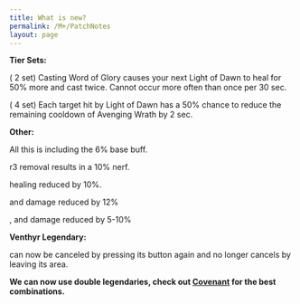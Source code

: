 ```yaml
---
title: What is new?
permalink: /M+/PatchNotes
layout: page
---
```


**Tier Sets:**

(<a href="https://ptr.wowhead.com/spell=364468/dawn-will-come" data-wowhead="spell=364468"></a> 2 set) Casting Word of Glory causes your next Light of Dawn to heal for 50% more and cast twice. Cannot occur more often than once per 30 sec.

(<a href="https://ptr.wowhead.com/spell=363674/dawn-will-come" data-wowhead="spell=363674"></a> 4 set) Each target hit by Light of Dawn has a 50% chance to reduce the remaining cooldown of Avenging Wrath by 2 sec.

**Other:**

All this is including the 6% base buff.

<a href="https://www.wowhead.com/spell=66011/avenging-wrath" data-wowhead="spell=66011"></a> r3 removal results in a 10% nerf.

<a href="https://www.wowhead.com/spell=316958/ashen-hallow" data-wowhead="spell=316958"></a> healing reduced by 10%.

<a href="https://www.wowhead.com/spell=24275/hammer-of-wrath" data-wowhead="spell=24275"></a> and <a href="https://www.wowhead.com/spell=20271/judgment" data-wowhead="spell=20271"></a> damage reduced by 12%

<a href="https://www.wowhead.com/spell=20473/holy-shock" data-wowhead="spell=24275"></a>, 
<a href="https://www.wowhead.com/spell=316958/ashen-hallow" data-wowhead="spell=316958"></a> and 
<a href="https://www.wowhead.com/spell=340212/hallowed-discernment" data-wowhead="spell=316958"></a> damage reduced by 5-10%

**Venthyr Legendary:**

<a href="https://www.wowhead.com/spell=355447/radiant-embers" data-wowhead="spell=24275"></a> can now be canceled by pressing its button again and <a href="https://www.wowhead.com/spell=316958/ashen-hallow" data-wowhead="spell=316958"></a> no longer cancels by leaving its area.

**We can now use double legendaries, check out [Covenant](/M+/covenant) for the best combinations.**